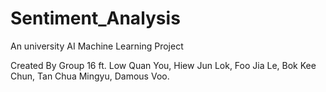 # Sentiment_Analysis
An university AI Machine Learning Project

Created By Group 16 ft.
Low Quan You, Hiew Jun Lok, Foo Jia Le, Bok Kee Chun, Tan Chua Mingyu, Damous Voo.


